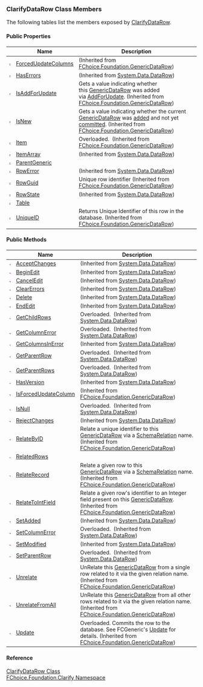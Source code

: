 ﻿### ClarifyDataRow Class Members

The following tables list the members exposed by [ClarifyDataRow](fcSDK~FChoice.Foundation.Clarify.ClarifyDataRow.md).

#### Public Properties

|   | Name | Description |
| --- | --- | --- |
| ![Public Property](dotnetimages/publicProperty.png) | [ForcedUpdateColumns](fcSDK~FChoice.Foundation.GenericDataRow~ForcedUpdateColumns.md) | (Inherited from [FChoice.Foundation.GenericDataRow](fcSDK~FChoice.Foundation.GenericDataRow.md)) |
| ![Public Property](dotnetimages/publicProperty.png) | [HasErrors](#) | (Inherited from [System.Data.DataRow](#)) |
| ![Public Property](dotnetimages/publicProperty.png) | [IsAddForUpdate](fcSDK~FChoice.Foundation.GenericDataRow~IsAddForUpdate.md) | Gets a value indicating whether this [GenericDataRow](fcSDK~FChoice.Foundation.GenericDataRow.md) was added via [AddForUpdate](fcSDK~FChoice.Foundation.Clarify.ClarifyGeneric~AddForUpdate.md). (Inherited from [FChoice.Foundation.GenericDataRow](fcSDK~FChoice.Foundation.GenericDataRow.md)) |
| ![Public Property](dotnetimages/publicProperty.png) | [IsNew](fcSDK~FChoice.Foundation.GenericDataRow~IsNew.md) | Gets a value indicating whether the current [GenericDataRow](fcSDK~FChoice.Foundation.GenericDataRow.md) was [added](fcSDK~FChoice.Foundation.Clarify.ClarifyGeneric~AddNew.md) and not yet [committed](fcSDK~FChoice.Foundation.FCGeneric~Update.md). (Inherited from [FChoice.Foundation.GenericDataRow](fcSDK~FChoice.Foundation.GenericDataRow.md)) |
| ![Public Property](dotnetimages/publicProperty.png) | [Item](fcSDK~FChoice.Foundation.GenericDataRow~Item.md) | Overloaded.  (Inherited from [FChoice.Foundation.GenericDataRow](fcSDK~FChoice.Foundation.GenericDataRow.md)) |
| ![Public Property](dotnetimages/publicProperty.png) | [ItemArray](#) | (Inherited from [System.Data.DataRow](#)) |
| ![Public Property](dotnetimages/publicProperty.png) | [ParentGeneric](fcSDK~FChoice.Foundation.Clarify.ClarifyDataRow~ParentGeneric.md) |   |
| ![Public Property](dotnetimages/publicProperty.png) | [RowError](#) | (Inherited from [System.Data.DataRow](#)) |
| ![Public Property](dotnetimages/publicProperty.png) | [RowGuid](fcSDK~FChoice.Foundation.GenericDataRow~RowGuid.md) | Unique row identifier (Inherited from [FChoice.Foundation.GenericDataRow](fcSDK~FChoice.Foundation.GenericDataRow.md)) |
| ![Public Property](dotnetimages/publicProperty.png) | [RowState](#) | (Inherited from [System.Data.DataRow](#)) |
| ![Public Property](dotnetimages/publicProperty.png) | [Table](fcSDK~FChoice.Foundation.Clarify.ClarifyDataRow~Table.md) |   |
| ![Public Property](dotnetimages/publicProperty.png) | [UniqueID](fcSDK~FChoice.Foundation.GenericDataRow~UniqueID.md) | Returns Unique Identifier of this row in the database. (Inherited from [FChoice.Foundation.GenericDataRow](fcSDK~FChoice.Foundation.GenericDataRow.md)) |



#### Public Methods

|   | Name | Description |
| --- | --- | --- |
| ![Public Method](dotnetimages/publicMethod.png) | [AcceptChanges](#) | (Inherited from [System.Data.DataRow](#)) |
| ![Public Method](dotnetimages/publicMethod.png) | [BeginEdit](#) | (Inherited from [System.Data.DataRow](#)) |
| ![Public Method](dotnetimages/publicMethod.png) | [CancelEdit](#) | (Inherited from [System.Data.DataRow](#)) |
| ![Public Method](dotnetimages/publicMethod.png) | [ClearErrors](#) | (Inherited from [System.Data.DataRow](#)) |
| ![Public Method](dotnetimages/publicMethod.png) | [Delete](#) | (Inherited from [System.Data.DataRow](#)) |
| ![Public Method](dotnetimages/publicMethod.png) | [EndEdit](#) | (Inherited from [System.Data.DataRow](#)) |
| ![Public Method](dotnetimages/publicMethod.png) | [GetChildRows](#) | Overloaded.  (Inherited from [System.Data.DataRow](#)) |
| ![Public Method](dotnetimages/publicMethod.png) | [GetColumnError](#) | Overloaded.  (Inherited from [System.Data.DataRow](#)) |
| ![Public Method](dotnetimages/publicMethod.png) | [GetColumnsInError](#) | (Inherited from [System.Data.DataRow](#)) |
| ![Public Method](dotnetimages/publicMethod.png) | [GetParentRow](#) | Overloaded.  (Inherited from [System.Data.DataRow](#)) |
| ![Public Method](dotnetimages/publicMethod.png) | [GetParentRows](#) | Overloaded.  (Inherited from [System.Data.DataRow](#)) |
| ![Public Method](dotnetimages/publicMethod.png) | [HasVersion](#) | (Inherited from [System.Data.DataRow](#)) |
| ![Public Method](dotnetimages/publicMethod.png) | [IsForcedUpdateColumn](fcSDK~FChoice.Foundation.GenericDataRow~IsForcedUpdateColumn.md) | (Inherited from [FChoice.Foundation.GenericDataRow](fcSDK~FChoice.Foundation.GenericDataRow.md)) |
| ![Public Method](dotnetimages/publicMethod.png) | [IsNull](#) | Overloaded.  (Inherited from [System.Data.DataRow](#)) |
| ![Public Method](dotnetimages/publicMethod.png) | [RejectChanges](#) | (Inherited from [System.Data.DataRow](#)) |
| ![Public Method](dotnetimages/publicMethod.png) | [RelateByID](fcSDK~FChoice.Foundation.GenericDataRow~RelateByID.md) | Relate a unique identifier to this [GenericDataRow](fcSDK~FChoice.Foundation.GenericDataRow.md) via a [SchemaRelation](fcSDK~FChoice.Foundation.Schema.ISchemaRelation.md) name. (Inherited from [FChoice.Foundation.GenericDataRow](fcSDK~FChoice.Foundation.GenericDataRow.md)) |
| ![Public Method](dotnetimages/publicMethod.png) | [RelatedRows](fcSDK~FChoice.Foundation.Clarify.ClarifyDataRow~RelatedRows.md) |   |
| ![Public Method](dotnetimages/publicMethod.png) | [RelateRecord](fcSDK~FChoice.Foundation.GenericDataRow~RelateRecord.md) | Relate a given row to this [GenericDataRow](fcSDK~FChoice.Foundation.GenericDataRow.md) via a [SchemaRelation](fcSDK~FChoice.Foundation.Schema.ISchemaRelation.md) name. (Inherited from [FChoice.Foundation.GenericDataRow](fcSDK~FChoice.Foundation.GenericDataRow.md)) |
| ![Public Method](dotnetimages/publicMethod.png) | [RelateToIntField](fcSDK~FChoice.Foundation.GenericDataRow~RelateToIntField.md) | Relate a given row's identifier to an Integer field present on this [GenericDataRow](fcSDK~FChoice.Foundation.GenericDataRow.md). (Inherited from [FChoice.Foundation.GenericDataRow](fcSDK~FChoice.Foundation.GenericDataRow.md)) |
| ![Public Method](dotnetimages/publicMethod.png) | [SetAdded](#) | (Inherited from [System.Data.DataRow](#)) |
| ![Public Method](dotnetimages/publicMethod.png) | [SetColumnError](#) | Overloaded.  (Inherited from [System.Data.DataRow](#)) |
| ![Public Method](dotnetimages/publicMethod.png) | [SetModified](#) | (Inherited from [System.Data.DataRow](#)) |
| ![Public Method](dotnetimages/publicMethod.png) | [SetParentRow](#) | Overloaded.  (Inherited from [System.Data.DataRow](#)) |
| ![Public Method](dotnetimages/publicMethod.png) | [Unrelate](fcSDK~FChoice.Foundation.GenericDataRow~Unrelate.md) | UnRelate this [GenericDataRow](fcSDK~FChoice.Foundation.GenericDataRow.md) from a single row related to it via the given relation name. (Inherited from [FChoice.Foundation.GenericDataRow](fcSDK~FChoice.Foundation.GenericDataRow.md)) |
| ![Public Method](dotnetimages/publicMethod.png) | [UnrelateFromAll](fcSDK~FChoice.Foundation.GenericDataRow~UnrelateFromAll.md) | UnRelate this [GenericDataRow](fcSDK~FChoice.Foundation.GenericDataRow.md) from all other rows related to it via the given relation name. (Inherited from [FChoice.Foundation.GenericDataRow](fcSDK~FChoice.Foundation.GenericDataRow.md)) |
| ![Public Method](dotnetimages/publicMethod.png) | [Update](fcSDK~FChoice.Foundation.GenericDataRow~Update.md) | Overloaded. Commits the row to the database. See FCGeneric's [Update](fcSDK~FChoice.Foundation.FCGeneric~Update(GenericDataRow).md) for details. (Inherited from [FChoice.Foundation.GenericDataRow](fcSDK~FChoice.Foundation.GenericDataRow.md)) |





#### Reference

[ClarifyDataRow Class](fcSDK~FChoice.Foundation.Clarify.ClarifyDataRow.md)  
[FChoice.Foundation.Clarify Namespace](fcSDK~FChoice.Foundation.Clarify_namespace.md)
